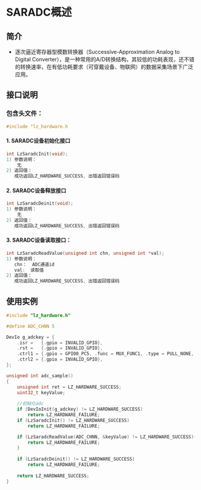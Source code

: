 # SARADC概述

## 简介

- 逐次逼近寄存器型模数转换器（Successive-Approximation Analog to Digital Converter），是一种常用的A/D转换结构，其较低的功耗表现，还不错的转换速率，在有低功耗要求（可穿戴设备、物联网）的数据采集场景下广泛应用。

## 接口说明

### 包含头文件： 

```c
#include "lz_hardware.h
```

#### 1. SARADC设备初始化接口

```c
int LzSaradcInit(void);
1) 参数说明：
	无
2) 返回值：
   成功返回LZ_HARDWARE_SUCCESS, 出错返回错误码
```

#### 2. SARADC设备释放接口

```c
int LzSaradcDeinit(void);
1) 参数说明：
	无
2) 返回值：
   成功返回LZ_HARDWARE_SUCCESS, 出错返回错误码
```

#### 3. SARADC设备读取接口：

```c
int LzSaradcReadValue(unsigned int chn, unsigned int *val);
1) 参数说明：
   chn：  ADC通道id
   val:  读取值
2) 返回值：
   成功返回LZ_HARDWARE_SUCCESS, 出错返回错误码
```

## 使用实例

```c
#include "lz_hardware.h"

#define ADC_CHNN 5

DevIo g_adckey = {
    .isr =   {.gpio = INVALID_GPIO},
    .rst =   {.gpio = INVALID_GPIO},
    .ctrl1 = {.gpio = GPIO0_PC5, .func = MUX_FUNC1, .type = PULL_NONE, .drv = DRIVE_KEEP, .dir = GPIO_DIR_IN, .val = LZGPIO_LEVEL_KEEP},
    .ctrl2 = {.gpio = INVALID_GPIO},
};

unsigned int adc_sample()
{
    unsigned int ret = LZ_HARDWARE_SUCCESS;
    uint32_t keyValue;
	
    //初始化adc
    if (DevIoInit(g_adckey) != LZ_HARDWARE_SUCCESS)
        return LZ_HARDWARE_FAILURE;
    if (LzSaradcInit() != LZ_HARDWARE_SUCCESS)
        return LZ_HARDWARE_FAILURE;

    if (LzSaradcReadValue(ADC_CHNN, &keyValue) != LZ_HARDWARE_SUCCESS){
        return LZ_HARDWARE_FAILURE;
    }
    
    if (LzSaradcDeinit() != LZ_HARDWARE_SUCCESS)
        return LZ_HARDWARE_FAILURE;
    
    return LZ_HARDWARE_SUCCESS;
}
```
